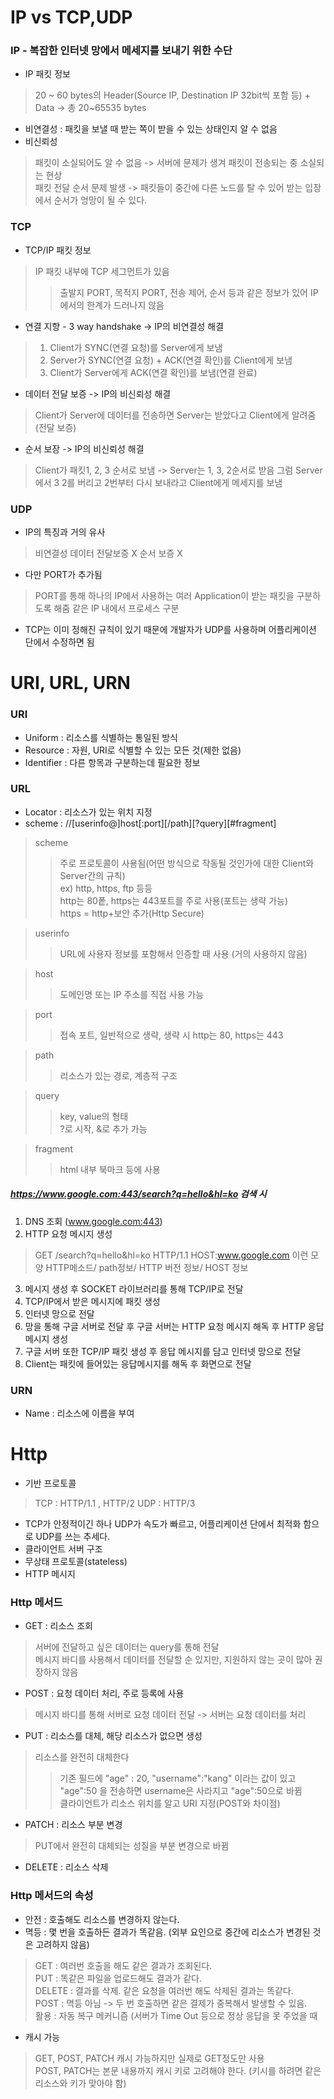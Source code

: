 
# IP vs TCP,UDP
### IP - 복잡한 인터넷 망에서 메세지를 보내기 위한 수단
- IP 패킷 정보
> 20 ~ 60 bytes의 Header(Source IP, Destination IP 32bit씩 포함 등) + Data -> 총 20~65535 bytes
- 비연결성 : 패킷을 보낼 때 받는 쪽이 받을 수 있는 상태인지 알 수 없음<br/>
- 비신뢰성 
> 패킷이 소실되어도 알 수 없음 -> 서버에 문제가 생겨 패킷이 전송되는 중 소실되는 현상<br/>
> 패킷 전달 순서 문제 발생 -> 패킷들이 중간에 다른 노드를 탈 수 있어 받는 입장에서 순서가 엉망이 될 수 있다.<br/>

### TCP
- TCP/IP 패킷 정보
> IP 패킷 내부에 TCP 세그먼트가 있음
> > 출발지 PORT, 목적지 PORT, 전송 제어, 순서 등과 같은 정보가 있어 IP에서의 한계가 드러나지 않음
- 연결 지향 - 3 way handshake -> IP의 비연결성 해결
> 1. Client가 SYNC(연결 요청)를 Server에게 보냄
> 2. Server가 SYNC(연결 요청) + ACK(연결 확인)를 Client에게 보냄
> 3. Client가 Server에게 ACK(연결 확인)를 보냄(연결 완료)
- 데이터 전달 보증 -> IP의 비신뢰성 해결
> Client가 Server에 데이터를 전송하면 Server는 받았다고 Client에게 알려줌 (전달 보증)
- 순서 보장 -> IP의 비신뢰성 해결<br/>
> Client가 패킷1, 2, 3 순서로 보냄 -> Server는 1, 3, 2순서로 받음
> 그럼 Server에서 3 2를 버리고 2번부터 다시 보내라고 Client에게 메세지를 보냄 

### UDP
- IP의 특징과 거의 유사
> 비연결성
> 데이터 전달보증 X
> 순서 보증 X
- 다만 PORT가 추가됨
> PORT를 통해 하나의 IP에서 사용하는 여러 Application이 받는 패킷을 구분하도록 해줌
> 같은 IP 내에서 프로세스 구분
- TCP는 이미 정해진 규칙이 있기 때문에 개발자가 UDP를 사용하며 어플리케이션 단에서 수정하면 됨


# URI, URL, URN
### URI
- Uniform : 리소스를 식별하는 통일된 방식
- Resource : 자원, URI로 식별할 수 있는 모든 것(제한 없음)
- Identifier : 다른 항목과 구분하는데 필요한 정보

### URL
- Locator : 리소스가 있는 위치 지정
- scheme : //[userinfo@]host[:port][/path][?query][#fragment]
> scheme
> > 주로 프로토콜이 사용됨(어떤 방식으로 작동될 것인가에 대한 Client와 Server간의 규칙)<br/>
> > ex) http, https, ftp 등등<br/>
> > http는 80퐅, https는 443포트를 주로 사용(포트는 생략 가능)<br/>
> > https = http+보안 추가(Http Secure)<br/>

> userinfo
> > URL에 사용자 정보를 포함해서 인증할 때 사용 (거의 사용하지 않음)

> host
> > 도메인명 또는 IP 주소를 직접 사용 가능

> port
> > 접속 포트, 일반적으로 생략, 생략 시 http는 80, https는 443

> path
> > 리소스가 있는 경로, 계층적 구조 <br/>

> query
> > key, value의 형태<br/>
> > ?로 시작, &로 추가 가능

> fragment
> > html 내부 북마크 등에 사용

##### https://www.google.com:443/search?q=hello&hl=ko 검색 시
1. DNS 조회 (www.google.com:443)
2. HTTP 요청 메시지 생성
> GET /search?q=hello&hl=ko HTTP/1.1 HOST:www.google.com 이런 모양
> HTTP메소드/ path정보/ HTTP 버전 정보/ HOST 정보
3. 메시지 생성 후 SOCKET 라이브러리를 통해 TCP/IP로 전달
4. TCP/IP에서 받은 메시지에 패킷 생성
5. 인터넷 망으로 전달
6. 망을 통해 구글 서버로 전달 후 구글 서버는 HTTP 요청 메시지 해독 후 HTTP 응답 메시지 생성
7. 구글 서버 또한 TCP/IP 패킷 생성 후 응답 메시지를 담고 인터넷 망으로 전달
8. Client는 패킷에 들어있는 응답메시지를 해독 후 화면으로 전달


### URN
- Name : 리소스에 이름을 부여

# Http
- 기반 프로토콜
> TCP : HTTP/1.1 ,  HTTP/2
> UDP : HTTP/3
- TCP가 안정적이긴 하나 UDP가 속도가 빠르고, 어플리케이션 단에서 최적화 함으로 UDP를 쓰는 추세다.
- 클라이언트 서버 구조
- 무상태 프로토콜(stateless)
- HTTP 메시지
### Http 메서드
- GET : 리소스 조회
> 서버에 전달하고 싶은 데이터는 query를 통해 전달<br/>
> 메시지 바디를 사용해서 데이터를 전달할 순 있지만, 지원하지 않는 곳이 많아 권장하지 않음<br/>
- POST : 요청 데이터 처리, 주로 등록에 사용
> 메시지 바디를 통해 서버로 요청 데이터 전달 -> 서버는 요청 데이터를 처리<br/>
- PUT : 리소스를 대체, 해당 리소스가 없으면 생성
> 리소스를 완전히 대체한다
> > 기존 필드에 "age" : 20, "username":"kang" 이라는 값이 있고 <br/>
> > "age":50 을 전송하면 username은 사라지고 "age":50으로 바뀜 <br/>
> 클라이언트가 리소스 위치를 알고 URI 지정(POST와 차이점)
- PATCH : 리소스 부분 변경
> PUT에서 완전히 대체되는 성질을 부분 변경으로 바뀜
- DELETE : 리소스 삭제
### Http 메서드의 속성
- 안전 : 호출해도 리소스를 변경하지 않는다.
- 멱등 : 몇 번을 호출하든 결과가 똑같음. (외부 요인으로 중간에 리소스가 변경된 것은 고려하지 않음)
> GET : 여러번 호출을 해도 같은 결과가 조회된다.<br/>
> PUT : 똑같은 파일을 업로드해도 결과가 같다.<br/>
> DELETE : 결과를 삭제. 같은 요청을 여러번 해도 삭제된 결과는 똑같다.<br/>
> POST : 멱등 아님 -> 두 번 호출하면 같은 결제가 중복해서 발생할 수 있음. <br/>
> 활용 : 자동 복구 메커니즘 (서버가 Time Out 등으로 정상 응답을 못 주었을 때 <br/>
- 캐시 가능
> GET, POST, PATCH 캐시 가능하지만 실제로 GET정도만 사용<br/>
> POST, PATCH는 본문 내용까지 캐시 키로 고려해야 한다. (키시를 하려면 같은 리소스와 키가 맞아야 함)
